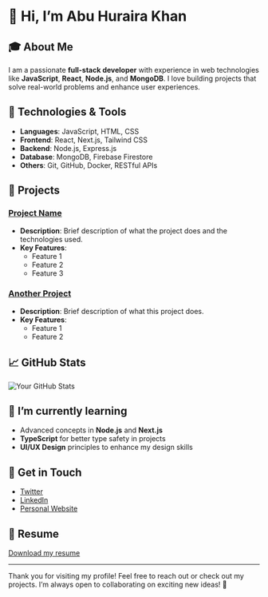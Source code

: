 # 👋 Hi, I’m Abu Huraira Khan

## 🎓 About Me
I am a passionate **full-stack developer** with experience in web technologies like **JavaScript**, **React**, **Node.js**, and **MongoDB**. I love building projects that solve real-world problems and enhance user experiences.

## 🔧 Technologies & Tools
- **Languages**: JavaScript, HTML, CSS
- **Frontend**: React, Next.js, Tailwind CSS
- **Backend**: Node.js, Express.js
- **Database**: MongoDB, Firebase Firestore
- **Others**: Git, GitHub, Docker, RESTful APIs

## 🚀 Projects
### [Project Name](link-to-your-project)
- **Description**: Brief description of what the project does and the technologies used.
- **Key Features**: 
  - Feature 1
  - Feature 2
  - Feature 3

### [Another Project](link-to-another-project)
- **Description**: Brief description of what this project does.
- **Key Features**:
  - Feature 1
  - Feature 2

## 📈 GitHub Stats
![Your GitHub Stats](https://github-readme-stats.vercel.app/api?username=AbuHurairaKhan&show_icons=true&theme=radical)

## 🌱 I’m currently learning
- Advanced concepts in **Node.js** and **Next.js**
- **TypeScript** for better type safety in projects
- **UI/UX Design** principles to enhance my design skills

## 💬 Get in Touch
- [Twitter](your-twitter-url)
- [LinkedIn](your-linkedin-url)
- [Personal Website](your-website-url)

## 📄 Resume
[Download my resume](link-to-your-resume)

---

Thank you for visiting my profile! Feel free to reach out or check out my projects. I’m always open to collaborating on exciting new ideas! 🚀
